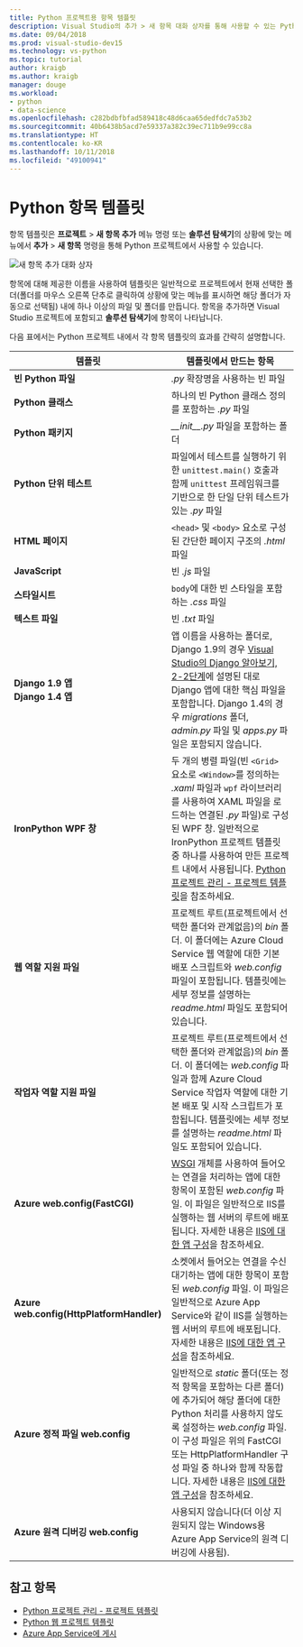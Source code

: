 ```yaml
---
title: Python 프로젝트용 항목 템플릿
description: Visual Studio의 추가 > 새 항목 대화 상자를 통해 사용할 수 있는 Python 프로젝트용 항목 템플릿의 참조 목록입니다.
ms.date: 09/04/2018
ms.prod: visual-studio-dev15
ms.technology: vs-python
ms.topic: tutorial
author: kraigb
ms.author: kraigb
manager: douge
ms.workload:
- python
- data-science
ms.openlocfilehash: c282bdbfbfad589418c48d6caa65dedfdc7a53b2
ms.sourcegitcommit: 40b6438b5acd7e59337a382c39ec711b9e99cc8a
ms.translationtype: HT
ms.contentlocale: ko-KR
ms.lasthandoff: 10/11/2018
ms.locfileid: "49100941"
---
```

# <a name="python-item-templates"></a>Python 항목 템플릿

항목 템플릿은 **프로젝트** > **새 항목 추가** 메뉴 명령 또는 **솔루션 탐색기**의 상황에 맞는 메뉴에서 **추가** > **새 항목** 명령을 통해 Python 프로젝트에서 사용할 수 있습니다.

![새 항목 추가 대화 상자](media/project-item-templates.png)

항목에 대해 제공한 이름을 사용하여 템플릿은 일반적으로 프로젝트에서 현재 선택한 폴더(폴더를 마우스 오른쪽 단추로 클릭하여 상황에 맞는 메뉴를 표시하면 해당 폴더가 자동으로 선택됨) 내에 하나 이상의 파일 및 폴더를 만듭니다. 항목을 추가하면 Visual Studio 프로젝트에 포함되고 **솔루션 탐색기**에 항목이 나타납니다.

다음 표에서는 Python 프로젝트 내에서 각 항목 템플릿의 효과를 간략히 설명합니다.

| 템플릿 | 템플릿에서 만드는 항목 |
| --- | --- |
| **빈 Python 파일** | *.py* 확장명을 사용하는 빈 파일 |
| **Python 클래스** | 하나의 빈 Python 클래스 정의를 포함하는 *.py* 파일 |
| **Python 패키지** | *\_\_init\_\_.py* 파일을 포함하는 폴더 |
| **Python 단위 테스트** | 파일에서 테스트를 실행하기 위한 `unittest.main()` 호출과 함께 `unittest` 프레임워크를 기반으로 한 단일 단위 테스트가 있는 *.py* 파일 |
| **HTML 페이지** | `<head>` 및 `<body>` 요소로 구성된 간단한 페이지 구조의 *.html* 파일 |
| **JavaScript** | 빈 *.js* 파일 |
| **스타일시트** | `body`에 대한 빈 스타일을 포함하는 *.css* 파일 |
| **텍스트 파일** | 빈 *.txt* 파일 |
| **Django 1.9 앱**<br/>**Django 1.4 앱** | 앱 이름을 사용하는 폴더로, Django 1.9의 경우 [Visual Studio의 Django 알아보기, 2-2단계](learn-django-in-visual-studio-step-02-create-an-app.md#step-2-1-create-an-app-with-a-default-structure)에 설명된 대로 Django 앱에 대한 핵심 파일을 포함합니다. Django 1.4의 경우 *migrations* 폴더, *admin.py* 파일 및 *apps.py* 파일은 포함되지 않습니다. |
| **IronPython WPF 창** | 두 개의 병렬 파일(빈 `<Grid>` 요소로 `<Window>`를 정의하는 *.xaml* 파일과 `wpf` 라이브러리를 사용하여 XAML 파일을 로드하는 연결된 *.py* 파일)로 구성된 WPF 창. 일반적으로 IronPython 프로젝트 템플릿 중 하나를 사용하여 만든 프로젝트 내에서 사용됩니다. [Python 프로젝트 관리 - 프로젝트 템플릿](managing-python-projects-in-visual-studio.md#project-templates)을 참조하세요. |
| **웹 역할 지원 파일** | 프로젝트 루트(프로젝트에서 선택한 폴더와 관계없음)의 *bin* 폴더. 이 폴더에는 Azure Cloud Service 웹 역할에 대한 기본 배포 스크립트와 *web.config* 파일이 포함됩니다. 템플릿에는 세부 정보를 설명하는 *readme.html* 파일도 포함되어 있습니다. |
| **작업자 역할 지원 파일** | 프로젝트 루트(프로젝트에서 선택한 폴더와 관계없음)의 *bin* 폴더. 이 폴더에는 *web.config* 파일과 함께 Azure Cloud Service 작업자 역할에 대한 기본 배포 및 시작 스크립트가 포함됩니다. 템플릿에는 세부 정보를 설명하는 *readme.html* 파일도 포함되어 있습니다. |
| **Azure web.config(FastCGI)** | [WSGI](https://wsgi.readthedocs.io/en/latest/) 개체를 사용하여 들어오는 연결을 처리하는 앱에 대한 항목이 포함된 *web.config* 파일. 이 파일은 일반적으로 IIS를 실행하는 웹 서버의 루트에 배포됩니다. 자세한 내용은 [IIS에 대한 앱 구성](configure-web-apps-for-iis-windows.md)을 참조하세요. |
| **Azure web.config(HttpPlatformHandler)** | 소켓에서 들어오는 연결을 수신 대기하는 앱에 대한 항목이 포함된 *web.config* 파일. 이 파일은 일반적으로 Azure App Service와 같이 IIS를 실행하는 웹 서버의 루트에 배포됩니다. 자세한 내용은 [IIS에 대한 앱 구성](configure-web-apps-for-iis-windows.md)을 참조하세요. |
| **Azure 정적 파일 web.config** | 일반적으로 *static* 폴더(또는 정적 항목을 포함하는 다른 폴더)에 추가되어 해당 폴더에 대한 Python 처리를 사용하지 않도록 설정하는 *web.config* 파일. 이 구성 파일은 위의 FastCGI 또는 HttpPlatformHandler 구성 파일 중 하나와 함께 작동합니다. 자세한 내용은 [IIS에 대한 앱 구성](configure-web-apps-for-iis-windows.md)을 참조하세요. |
| **Azure 원격 디버깅 web.config** | 사용되지 않습니다(더 이상 지원되지 않는 Windows용 Azure App Service의 원격 디버깅에 사용됨). |

## <a name="see-also"></a>참고 항목

- [Python 프로젝트 관리 - 프로젝트 템플릿](managing-python-projects-in-visual-studio.md#project-templates)
- [Python 웹 프로젝트 템플릿](python-web-application-project-templates.md)
- [Azure App Service에 게시](publishing-python-web-applications-to-azure-from-visual-studio.md)
